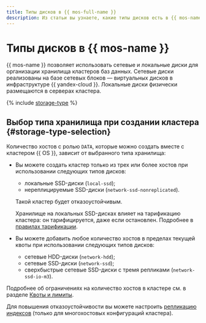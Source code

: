 ```yaml
---
title: Типы дисков в {{ mos-full-name }}
description: Из статьи вы узнаете, какие типы дисков есть в {{ mos-name }} и познакомитесь с особенностями выбора типа хранилища при создании кластера.
---
```


# Типы дисков в {{ mos-name }}




{{ mos-name }} позволяет использовать сетевые и локальные диски для организации хранилища кластеров баз данных. Сетевые диски реализованы на базе сетевых блоков — виртуальных дисков в инфраструктуре {{ yandex-cloud }}. Локальные диски физически размещаются в серверах кластера.



{% include [storage-type](../../_includes/mdb/mos/storage-type.md) %}



## Выбор типа хранилища при создании кластера {#storage-type-selection}

Количество хостов с ролью `DATA`, которые можно создать вместе с кластером {{ OS }}, зависит от выбранного типа хранилища:

* Вы можете создать кластер только из трех или более хостов при использовании следующих типов дисков:

    * локальные SSD-диски (`local-ssd`);
    * нереплицируемые SSD-диски (`network-ssd-nonreplicated`).
    
   Такой кластер будет отказоустойчивым.

   Хранилище на локальных SSD-дисках влияет на тарификацию кластера: он тарифицируется, даже если остановлен. Подробнее в [правилах тарификации](../pricing.md).

* Вы можете добавить любое количество хостов в пределах текущей квоты при использовании следующих типов дисков:

   * сетевые HDD-диски (`network-hdd`);
   * сетевые SSD-диски (`network-ssd`);
   * сверхбыстрые сетевые SSD-диски с тремя репликами (`network-ssd-io-m3`).

Подробнее об ограничениях на количество хостов в кластере см. в разделе [Квоты и лимиты](./limits.md).

Для повышения отказоустойчивости вы можете настроить [репликацию индексов](scalability-and-resilience.md#replication) (только для многохостовых конфигураций кластера).



